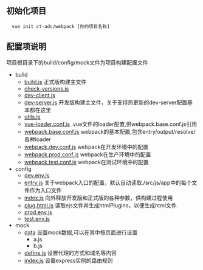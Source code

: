 ## 初始化项目

```
  vue init ct-adc/webpack [你的项目名称]
```

## 配置项说明 

项目根目录下的build/config/mock文件为项目构建配置文件

* build
    * [build.js](https://github.com/ct-adc/webpack/blob/master/template/build/build.js)  正式版构建主文件
    * [check-versions.js](https://github.com/ct-adc/webpack/blob/master/template/build/check-versions.js)
    * [dev-client.js](https://github.com/ct-adc/webpack/blob/master/template/build/dev-client.js)
    * [dev-server.js](https://github.com/ct-adc/webpack/blob/master/template/build/dev-server.js) 开发版构建主文件，关于支持热更新的dev-server配置基本都在这里
    * [utils.js](https://github.com/ct-adc/webpack/blob/master/template/build/utils.js)
    * [vue-loader.conf.js](https://github.com/ct-adc/webpack/blob/master/template/build/vue-loader.conf.js) .vue文件的loader配置,供webpack.base.conf.js引用
    * [webpack.base.conf.js](https://github.com/ct-adc/webpack/blob/master/template/build/webpack.base.conf.js) webpack的基本配置,包含entry/output/resolve/各种loader
    * [webpack.dev.conf.js](https://github.com/ct-adc/webpack/blob/master/template/build/webpack.dev.conf.js) webpack在开发环境中的配置
    * [webpack.prod.conf.js](https://github.com/ct-adc/webpack/blob/master/template/build/webpack.prod.conf.js) webpack在生产环境中的配置
    * [webpack.test.conf.js](https://github.com/ct-adc/webpack/blob/master/template/build/webpack.test.conf.js) webpack在测试环境中的配置
* config
    * [dev.env.js](https://github.com/ct-adc/webpack/tree/master/template/config/dev.env.js)
    * [entry.js](https://github.com/ct-adc/webpack/tree/master/template/config/entry.js) 关于webpack入口的配置，默认自动读取./src/js/app中的每个文件作为入口文件
    * [index.js](https://github.com/ct-adc/webpack/tree/master/template/config/index.js) 向外释放开发版和正式版的各种参数，供构建过程使用
    * [plug.html.js](https://github.com/ct-adc/webpack/tree/master/template/config/plug.html.js) 读取ejs文件并生成htmlPlugins，以便生成html文件.
    * [prod.env.js](https://github.com/ct-adc/webpack/tree/master/template/config/prod.env.js)
    * [test.env.js](https://github.com/ct-adc/webpack/tree/master/template/config/test.env.js)
* mock
    * [data](https://github.com/ct-adc/webpack/blob/master/template/mock/data) 设置mock数据,可以在其中按页面进行设置
        * a.js
        * b.js
    * [define.js](https://github.com/ct-adc/webpack/blob/master/template/mock/define.js) 设置代理的方式和域名等内容
    * [index.js](https://github.com/ct-adc/webpack/blob/master/template/mock/index.js) 设置express实例的路由规则





